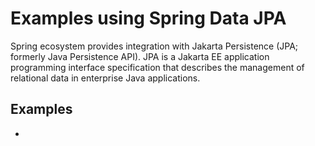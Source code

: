 # Examples using Spring Data JPA

Spring ecosystem provides integration with Jakarta Persistence (JPA; formerly Java Persistence API).
JPA is a Jakarta EE application programming interface specification that describes the management of relational data in enterprise Java applications.

## Examples

-
